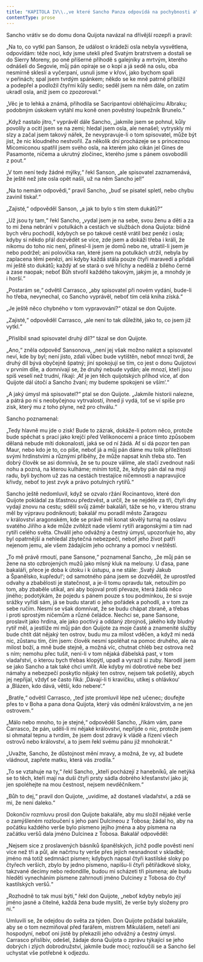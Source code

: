 ```yaml
---
title: "KAPITOLA IV\\.,ve které Sancho Panza odpovídá na pochybnosti a\_dotazy Sansona Carrasca a\_kde se vypráví o\_různých událostech zasluhujících, aby se o\_nich mluvilo a\_vědělo\\."
contentType: prose
---
```


Sancho vrátiv se do domu dona Quijota navázal na dřívější rozepři a pravil:

„Na to, co vytkl pan Sanson, že událost o krádeži osla nebyla vysvětlena, odpovídám: téže noci, kdy jsme utekli před Svatým bratrstvem a dostali se do Sierry Moreny, po oné příšerné příhodě s galejníky a mrtvým, kterého odnášeli do Segovie, můj pán opíraje se o kopí a já sedě na oslu, oba nesmírně skleslí a vyčerpaní, usnuli jsme v křoví, jako bychom spali v peřinách; spal jsem tvrdým spánkem; někdo se ke mně patrně přiblížil a podepřel a podložil čtyřmi kůly sedlo; seděl jsem na něm dále, on zatím ukradl osla, aniž jsem co zpozoroval.“

„Věc je to lehká a známá, přihodila se Sacripantovi obléhajícímu Albraku; podobným úskokem vytáhl mu koně onen pověstný loupežník Brunelo.“

„Když nastalo jitro,“ vyprávěl dále Sancho, „jakmile jsem se pohnul, kůly povolily a ocitl jsem se na zemi; hledal jsem osla, ale nenašel; vytryskly mi slzy a začal jsem takový nářek, že nevypravuje-li o tom spisovatel, může být jist, že nic kloudného nestvořil. Za několik dní procházeje se s princeznou Micomiconou spatřil jsem svého osla, na kterém jako cikán jel Gines de Pasamonte, ničema a ukrutný zločinec, kterého jsme s pánem osvobodili z pout.“

„V tom není tedy žádné mýlky,“ řekl Sanson, „ale spisovatel zaznamenává, že ještě než jste osla opět našli, už na něm Sancho jel!“

„Na to nemám odpovědi,“ pravil Sancho, „buď se pisatel spletl, nebo chybu zavinil tiskař.“

„Zajisté,“ odpověděl Sanson, „a jak to bylo s tím stem dukátů?“

„Už jsou ty tam,“ řekl Sancho, „vydal jsem je na sebe, svou ženu a děti a za to mi žena nebrání v potulkách a cestách ve službách dona Quijota: bídně bych věru pochodil, kdybych se po takové cestě vrátil bez peněz i osla; kdyby si někdo přál dozvědět se více, zde jsem a dokáži třeba i králi, že nikomu do toho nic není, přinesl-li jsem je domů nebo ne, utratil-li jsem je nebo podržel; ani polovička ran, které jsem na potulkách utržil, nebyla by zaplacena těmi penězi, ani kdyby každá stála pouze čtyři maravedí a přidali mi ještě sto dukátů; každý ať se stará o své hříchy a nedělá z bílého černé a zase naopak; neboť Bůh stvořil každého takovým, jakým je, a mnohdy je i horší.“

„Postarám se,“ odvětil Carrasco, „aby spisovatel při novém vydání, bude-li ho třeba, nevynechal, co Sancho vyprávěl, neboť tím celá kniha získá.“

„Je ještě něco chybného v tom vypravování?“ otázal se don Quijote.

„Zajisté,“ odpověděl Carrasco, „ale není to tak důležité, jako to, co jsem již vytkl.“

„Přislíbil snad spisovatel druhý díl?“ tázal se don Quijote.

„Ano,“ zněla odpověď Sansonova, „není jej však možno nalézt a spisovatel neví, kde by byl; není jisto, zdali vůbec bude vytištěn, neboť mnozí tvrdí, že druhý díl bývá obyčejně špatný; jiní spokojují se tím, co jest o donu Quijotovi v prvním díle, a domnívají se, že druhý nebude vydán; ale mnozí, kteří jsou spíš veselí než trudní, říkají: ‚Ať je jen těch quijotských příhod více, ať don Quijote dál útočí a Sancho žvaní; my budeme spokojeni se vším‘.“

„A jaký úmysl má spisovatel?“ ptal se don Quijote. „Jakmile historii nalezne, a pátrá po ní s neobyčejnou vytrvalostí, ihned ji vydá, toť se ví spíše pro zisk, který mu z toho plyne, než pro chválu.“

Sancho poznamenal:

„Tedy hlavně mu jde o zisk! Bude to zázrak, dokáže-li potom něco, protože bude spěchat s prací jako krejčí před Velikonocemi a práce tímto způsobem dělaná nebude míti dokonalosti, jaká se od ní žádá. Ať si dá pozor ten pan Maur, nebo kdo je to, co píše, neboť já a můj pán dáme mu tolik příležitosti svými hrdinstvími a různými příběhy, že může napsat knih třeba sto. Ten dobrý člověk se asi domnívá, že se tu pouze válíme, ale stačí zvednout naši nohu a pozná, na kterou kulháme; míním totiž, že, kdyby pán dal na moji radu, byli bychom už zas na cestách trestajíce ničemnosti a napravujíce křivdy, neboť to jest zvyk a právo potulných rytířů.“

Sancho ještě nedomluvil, když se ozvalo ržání Rocinantovo, které don Quijote pokládal za šťastnou předzvěst, a určil, že se nejdéle za tři, čtyři dny vydají znovu na cestu; sdělil svůj záměr bakaláři, táže se ho, v kterou stranu měl by výpravu podniknouti; bakalář mu poradil město Zaragozu v království aragonském, kde se právě měl konat skvělý turnaj na oslavu svatého Jiřího a kde může zvítězit nade všemi rytíři aragonskými a tím nad rytíři celého světa. Chválil jeho odvážný a čestný úmysl, upozorňuje ho, aby byl opatrnější a nehledal zbytečná nebezpečí, neboť jeho život patří nejenom jemu, ale všem žádajícím jeho ochrany a pomoci v neštěstí.

„To mě právě rmoutí, pane Sansone,“ poznamenal Sancho, „že můj pán se žene na sto ozbrojených mužů jako mlsný kluk na melouny. U ďasa, pane bakaláři, přece je doba k útoku i k ústupu, a ne stále: ‚Svatý Jakub a Španělsko, kupředu!‘; od samotného pána jsem se dozvěděl, že uprostřed odvahy a zbabělosti je statečnost, a je-li tomu opravdu tak, netoužím po tom, aby zbaběle utíkal, ani aby bojoval proti převaze, která žádá něco jiného; podotýkám, že pojedu s pánem pouze s tou podmínkou, že si svoje srážky vyřídí sám, já se budu starati o jeho pořádek a pohodlí, a v tom za sebe ručím. Nesmí se však domnívat, že se budu chápat zbraně, a třebas i proti sprostým ničemům a různé čeládce. Nechci se, pane Sansone, proslavit jako hrdina, ale jako poctivý a oddaný zbrojnoš, jakého kdy bludný rytíř měl, a jestliže mi můj pán don Quijote za moje časté a znamenité služby bude chtít dát nějaký ten ostrov, budu mu za milost vděčen, a když mi nedá nic, zůstanu tím, čím jsem: člověk nesmí spoléhat na pomoc druhého, ale na milost boží, a mně bude stejně, a možná víc, chutnat chléb bez ostrova než s ním; nemohu přec tušit, není-li v tom nějaká ďábelská past, v tom vladařství, o kterou bych třebas klopýtl, upadl a vyrazil si zuby. Narodil jsem se jako Sancho a tak také chci umřít. Ale kdyby mi dobrotivé nebe bez námahy a nebezpečí poskytlo nějaký ten ostrov, nejsem tak pošetilý, abych jej nepřijal, vždyť se často říká: ‚Dávají-li ti kravičku, utíkej s ohlávkou‘ a ‚Blázen, kdo dává, větší, kdo nebere‘.“

„Bratře,“ odvětil Carrasco, „teď jste promluvil lépe než učenec; doufejte přes to v Boha a pana dona Quijota, který vás odmění královstvím, a ne jen ostrovem.“

„Málo nebo mnoho, to je stejné,“ odpověděl Sancho, „říkám vám, pane Carrasco, že pán, udělí-li mi nějaké království, nepřijde o nic, protože jsem si ohmatal tepnu a tvrdím, že jsem dost zdravý k vládě a řízení všech ostrovů nebo království, a to jsem řekl svému pánu již mnohokrát.“

„Uvažte, Sancho, že důstojnost mění mravy, a možná, že vy, až budete vládnout, zapřete matku, která vás zrodila.“

„To se vztahuje na ty,“ řekl Sancho, „kteří pocházejí z hanebníků, ale netýká se to těch, kteří mají na duši čtyři prsty sádla dobrého křesťanství jako já; jen spoléhejte na mou čestnost, nejsem nevděčníkem.“

„Bůh to dej,“ pravil don Quijote, „uvidíme, až dostaneš vladařství, a zdá se mi, že není daleko.“

Dokončiv rozmluvu prosil don Quijote bakaláře, aby mu složil nějaké verše o zamýšleném rozloučení s jeho paní Dulcineou z Tobosa; žádal ho, aby na počátku každého verše bylo písmeno jejího jména a aby písmena na začátku veršů dala jméno Dulcinea z Tobosa. Bakalář odpověděl:

„Nejsem sice z proslavených básníků španělských, jichž podle pověsti není více než tři a půl, ale načrtnu ty verše přes jejich nesnadnost v skladbě; jméno má totiž sedmnáct písmen; kdybych napsal čtyři kastilské sloky po čtyřech verších, zbylo by jedno písmeno, napíšu-li čtyři pětiřádkové sloky, takzvané decimy nebo redondille, budou mi scházeti tři písmena; ale budu hleděti vynecháním písmene zahrnouti jméno Dulciney z Tobosa do čtyř kastilských veršů.“

„Rozhodně to tak musí býti,“ řekl don Quijote, „neboť kdyby nebylo její jméno jasné a čitelné, každá žena bude mysliti, že verše byly složeny pro ni.“

Umluvili se, že odejdou do světa za týden. Don Quijote požádal bakaláře, aby se o tom nezmiňoval před farářem, mistrem Mikulášem, neteří ani hospodyní, neboť oni jistě by překazili jeho odvážný a čestný úmysl. Carrasco přislíbiv, odešel, žádaje dona Quijota o zprávu týkající se jeho dobrých i zlých dobrodružství, jakmile bude moci; rozloučili se a Sancho šel uchystat vše potřebné k odjezdu.
